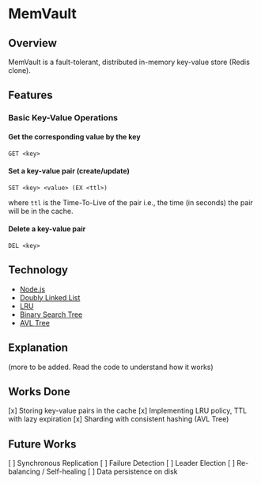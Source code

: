 # MemVault

## Overview
MemVault is a fault-tolerant, distributed in-memory key-value store (Redis clone).

## Features
### Basic Key-Value Operations

#### Get the corresponding value by the key
```
GET <key>
```

#### Set a key-value pair (create/update)
```
SET <key> <value> (EX <ttl>)
```
where `ttl` is the Time-To-Live of the pair i.e., the time (in seconds) the pair will be in the cache.

#### Delete a key-value pair
```
DEL <key>
```

## Technology
* [Node.js](https://nodejs.org)
* [Doubly Linked List](https://en.wikipedia.org/wiki/Doubly_linked_list)
* [LRU](https://en.wikipedia.org/wiki/Cache_replacement_policies#Least_Recently_Used_(LRU))
* [Binary Search Tree](https://en.wikipedia.org/wiki/Binary_search_tree)
* [AVL Tree](https://en.wikipedia.org/wiki/AVL_tree)

## Explanation
(more to be added. Read the code to understand how it works)

## Works Done
[x] Storing key-value pairs in the cache
[x] Implementing LRU policy, TTL with lazy expiration
[x] Sharding with consistent hashing (AVL Tree)

## Future Works
[ ] Synchronous Replication
[ ] Failure Detection
[ ] Leader Election
[ ] Re-balancing / Self-healing
[ ] Data persistence on disk